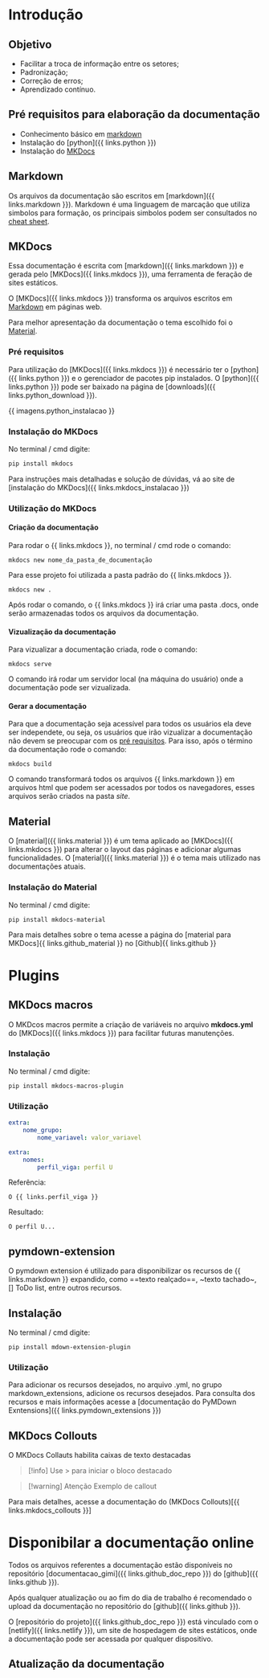 # Introdução
## Objetivo
- Facilitar a troca de informação entre os setores;
- Padronização;
- Correção de erros;
- Aprendizado contínuo.

## Pré requisitos para elaboração da documentação
- Conhecimento básico em [markdown](#markdown)
- Instalação do [python]({{ links.python }})
- Instalação do [MKDocs](#mkdocs)

## Markdown
Os arquivos da documentação são escritos em [markdown]({{ links.markdown }}).
Markdown é uma linguagem de marcação que utiliza simbolos para formação, os principais simbolos podem ser consultados no [cheat sheet](https://www.markdownguide.org/cheat-sheet/).

## MKDocs
Essa documentação é escrita com [markdown]({{ links.markdown }}) e gerada pelo [MKDocs]({{ links.mkdocs }}), uma ferramenta de feração de sites estáticos.

O [MKDocs]({{ links.mkdocs }}) transforma os arquivos escritos em [Markdown](#Markdown) em páginas web.

Para melhor apresentação da documentação o tema escolhido foi o [Material](#Material).

### Pré requisitos
Para utilização do [MKDocs]({{ links.mkdocs }}) é necessário ter o [python]({{ links.python }}) e o gerenciador de pacotes pip instalados.
O [python]({{ links.python }}) pode ser baixado na página de [downloads]({{ links.python_download }}).

{{ imagens.python_instalacao }}

### Instalação do MKDocs
No terminal / cmd digite:

```bash
pip install mkdocs
```

Para instruções mais detalhadas e solução de dúvidas, vá ao site de [instalação do MKDocs]({{ links.mkdocs_instalacao }})

### Utilização do MKDocs
#### Criação da documentação
Para rodar o {{ links.mkdocs }}, no terminal / cmd rode o comando:

```bush
mkdocs new nome_da_pasta_de_documentação
```

Para esse projeto foi utilizada a pasta padrão do {{ links.mkdocs }}.

```bush
mkdocs new .
```

Após rodar o comando, o {{ links.mkdocs }} irá criar uma pasta .docs, onde serão armazenadas todos os arquivos da documentação.

#### Vizualização da documentação
Para vizualizar a documentação criada, rode o comando:

```bush
mkdocs serve
```

O comando irá rodar um servidor local (na máquina do usuário) onde a documentação pode ser vizualizada.

#### Gerar a documentação
Para que a documentação seja acessível para todos os usuários ela deve ser independete, ou seja, os usuários que irão vizualizar a documentação não devem se preocupar com os [pré requisitos](#pré-requisitos).
Para isso, após o término da documentação rode o comando:

```bush
mkdocs build
```

O comando transformará todos os arquivos {{ links.markdown }} em arquivos html que podem ser acessados por todos os navegadores, esses arquivos serão criados na pasta *site*.

## Material
O [material]({{ links.material }}) é um tema aplicado ao [MKDocs]({{ links.mkdocs }}) para alterar o layout das páginas e adicionar algumas funcionalidades. O [material]({{ links.material }}) é o tema mais utilizado nas documentações atuais. 

### Instalação do Material
No terminal / cmd digite:
```bush
pip install mkdocs-material 
```

Para mais detalhes sobre o tema acesse a página do [material para MKDocs]{{ links.github_material }} no [Github]{{ links.github }}

# Plugins
## MKDocs macros
O MKDcos macros permite a criação de variáveis no arquivo **mkdocs.yml** do [MKDocs]({{ links.mkdocs }}) para facilitar futuras manutenções.

### Instalação
No terminal / cmd digite:
```bush
pip install mkdocs-macros-plugin
```

### Utilização
```yaml
extra:
    nome_grupo:
        nome_variavel: valor_variavel
```

```yaml
extra:
    nomes:
        perfil_viga: perfil U 
```

Referência:
```bush 
O {{ links.perfil_viga }}
```

Resultado:
```bush
O perfil U...
```

## pymdown-extension
O pymdown extension é utilizado para disponibilizar os recursos de {{ links.markdown }} expandido, como ==texto realçado==, ~texto tachado~, [] ToDo list, entre outros recursos.

## Instalação
No terminal / cmd digite:
```bush
pip install mdown-extension-plugin
```

### Utilização
Para adicionar os recursos desejados, no arquivo .yml, no grupo markdown_extensions, adicione os recursos desejados.
Para consulta dos recursos e mais informações acesse a [documentação do PyMDown Exntensions]({{ links.pymdown_extensions }})

## MKDocs Collouts
O MKDocs Collauts habilita caixas de texto destacadas

>[!info]
> Use > para iniciar o bloco destacado

>[!warning] Atenção
>Exemplo de callout

Para mais detalhes, acesse a documentação do (MKDocs Collouts)[{{ links.mkdocs_collouts }}]

# Disponibilar a documentação online
Todos os arquivos referentes a documentação estão disponíveis no repositório [documentacao_gimi]({{ links.github_doc_repo }}) do [github]({{ links.github }}).

Após qualquer atualização ou ao fim do dia de trabalho é recomendado o upload da documentação no repositório do [github]({{ links.github }}).

O [repositório do projeto]({{ links.github_doc_repo }}) está vinculado com o [netlify]({{ links.netlify }}), um site de hospedagem de sites estáticos, onde a documentação pode ser acessada por qualquer dispositivo.

## Atualização da documentação

